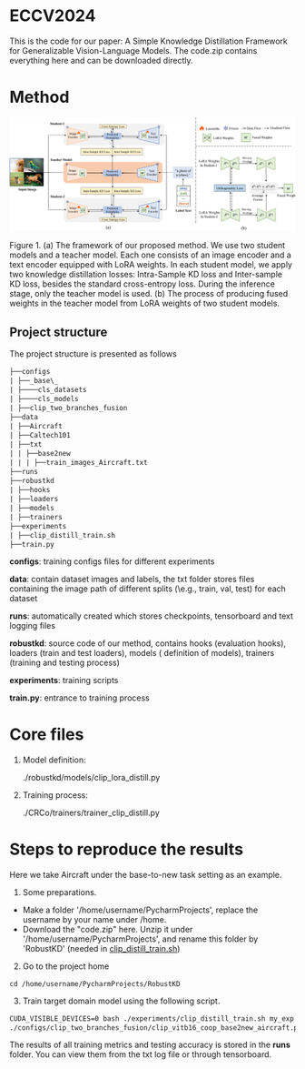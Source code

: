 # ECCV2024
This is the code for our paper: A Simple Knowledge Distillation Framework for Generalizable Vision-Language Models.  The code.zip contains everything here and can be downloaded directly.

# Method

![Our Method](./figure/method.png)

Figure 1. (a) The framework of our proposed method. We use two student models and a teacher model. Each one consists of an image encoder and a text encoder equipped with LoRA weights. In each student model, we apply two knowledge distillation losses: Intra-Sample KD loss and Inter-sample KD loss, besides the standard cross-entropy loss. During the inference stage, only the teacher model is used. (b) The process of producing fused weights in the teacher model from LoRA weights of two student models.

## Project structure

The project structure is presented as follows

```
├──configs
| ├──_base\_
| ├────cls_datasets
| ├────cls_models
| ├──clip_two_branches_fusion
├──data
| ├──Aircraft
| ├──Caltech101
| ├──txt
| | ├──base2new
| | | ├──train_images_Aircraft.txt
├──runs
├──robustkd
| ├──hooks
| ├──loaders
| ├──models
| ├──trainers
├──experiments
| ├──clip_distill_train.sh
├──train.py
```

**configs**: training configs files for different experiments

**data**: contain dataset images and labels, the txt folder stores files containing the image path of different splits (\e.g., train, val, test) for each dataset

**runs**: automatically created which stores checkpoints, tensorboard and text logging files

**robustkd**: source code of our method, contains hooks (evaluation hooks), loaders (train and test loaders), models (
definition of models), trainers (training and testing process)

**experiments**: training scripts

**train.py**: entrance to training process

# Core files

1. Model definition:

   ./robustkd/models/clip_lora_distill.py

2. Training process:

   ./CRCo/trainers/trainer_clip_distill.py

# Steps to reproduce the results

Here we take Aircraft under the base-to-new task setting as an example.

1. Some preparations.

- Make a folder '/home/username/PycharmProjects', replace the username by your name under /home.
- Download the "code.zip" here. Unzip it under '/home/username/PycharmProjects', and rename this folder by 'RobustKD' (needed in [clip_distill_train.sh](RobustKD/experiments/clip_distill_train.sh))

2. Go to the project home

```
cd /home/username/PycharmProjects/RobustKD
```

3. Train target domain model using the following script.

```
CUDA_VISIBLE_DEVICES=0 bash ./experiments/clip_distill_train.sh my_exp ./configs/clip_two_branches_fusion/clip_vitb16_coop_base2new_aircraft.py
```

The results of all training metrics and testing accuracy is stored in the **runs** folder. You can view them from the txt log file or through tensorboard.
